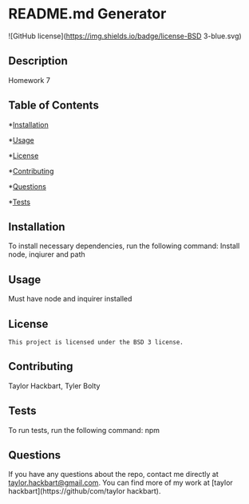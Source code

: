 # README.md Generator
  ![GitHub license](https://img.shields.io/badge/license-BSD 3-blue.svg)
  ## Description

  Homework 7

  ## Table of Contents

  *[Installation](#installation)

  *[Usage](#usage)

  
*[License](#license)
    

  *[Contributing](#contributing)

  *[Questions](#questions)

  *[Tests](#tests)


  ## Installation

  To install necessary dependencies, run the following command:
  Install node, inqiurer and path

  ## Usage

  Must have node and inquirer installed 

  ## License
    
    This project is licensed under the BSD 3 license.

  ## Contributing
  Taylor Hackbart, Tyler Bolty

  ## Tests

  To run tests, run the following command:
  npm

  ## Questions

  If you have any questions about the repo, contact me directly at taylor.hackbart@gmail.com.
  You can find more of my work at [taylor hackbart](https://github/com/taylor hackbart).
 
  
